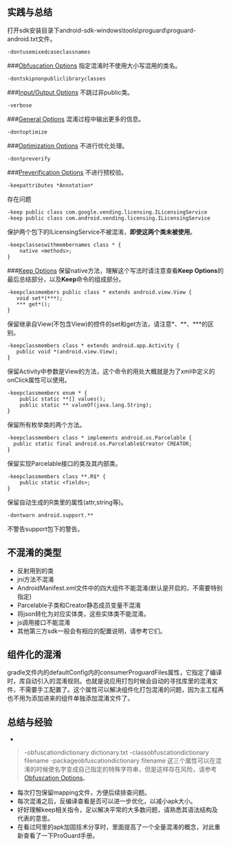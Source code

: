 ## 实践与总结
打开sdk安装目录下android-sdk-windows\tools\proguard\proguard-android.txt文件。
```
-dontusemixedcaseclassnames
```
###[Obfuscation Options](http://)
指定混淆时不使用大小写混用的类名。
```
-dontskipnonpubliclibraryclasses
```
###[Input/Output Options](http://)
不跳过非public类。
```
-verbose
```
###[General Options](http://)
混淆过程中输出更多的信息。
```
-dontoptimize
```
###[Optimization Options](http://)
不进行优化处理。
```
-dontpreverify
```
###[Preverification Options](http://)
不进行预校验。
```
-keepattributes *Annotation*
```
存在问题
```
-keep public class com.google.vending.licensing.ILicensingService
-keep public class com.android.vending.licensing.ILicensingService
```
保护两个包下的ILicensingService不被混淆，**即使这两个类未被使用**。
```
-keepclasseswithmembernames class * {
    native <methods>;
}
```
###[Keep Options](http://)
保留native方法，理解这个写法时请注意查看**Keep Options**的最后总结部分，以及**Keep**命令的组成部分。
```
-keepclassmembers public class * extends android.view.View {
   void set*(***);
   *** get*();
}
```
保留继承自View(不包含View)的控件的set和get方法，请注意\*、\*\*、\*\*\*的区别。
```
-keepclassmembers class * extends android.app.Activity {
   public void *(android.view.View);
}
```
保留Activity中参数是View的方法，这个命令的用处大概就是为了xml中定义的onClick属性可以使用。
```
-keepclassmembers enum * {
    public static **[] values();
    public static ** valueOf(java.lang.String);
}
```
保留所有枚举类的两个方法。
```
-keepclassmembers class * implements android.os.Parcelable {
  public static final android.os.Parcelable$Creator CREATOR;
}
```
保留实现Parcelable接口的类及其内部类。
```
-keepclassmembers class **.R$* {
    public static <fields>;
}
```
保留自动生成的R类里的属性(attr,string等)。
```
-dontwarn android.support.**
```
不警告support包下的警告。

## 不混淆的类型
- 反射用到的类
- jni方法不混淆
- AndroidManifest.xml文件中的四大组件不能混淆(默认是开启的，不需要特别指定)
- Parcelable子类和Creator静态成员变量不混淆
- 将json转化为对应实体类，这些实体类不能混淆。
- js调用接口不能混淆
- 其他第三方sdk一般会有相应的配置说明，请参考它们。

## 组件化的混淆
gradle文件内的defaultConfig内的consumerProguardFiles属性，它指定了编译时，库自动引入的混淆规则。也就是说应用打包时候会自动的寻找库里的混淆文件，不需要手工配置了。这个属性可以解决组件化打包混淆的问题，因为主工程再也不用为添加进来的组件单独添加混淆文件了。
## 总结与经验
- 
> -obfuscationdictionary dictionary.txt
> -classobfuscationdictionary filename
> -packageobfuscationdictionary filename
> 这三个属性可以在混淆的时候使名字变成自己指定的特殊字符串，但是这样存在风险，请参考[Obfuscation Options](http://)。
- 每次打包保留mapping文件，方便后续排查问题。
- 每次混淆之后，反编译查看是否可以进一步优化，以减小apk大小。
- 好好理解keep相关指令，足以解决平常的大多数问题，请熟悉其语法结构及代表的意思。
- 在看过阿里的apk加固技术分享时，里面提高了一个全量混淆的概念，对此重新查看了一下ProGuard手册。









































